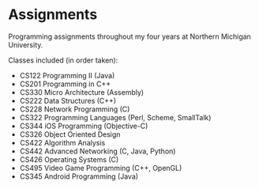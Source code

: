 Assignments
===========

Programming assignments throughout my four years at Northern Michigan University.

Classes included (in order taken):
* CS122 Programming II (Java)
* CS201 Programming in C++
* CS330 Micro Architecture (Assembly)
* CS222 Data Structures (C++)
* CS228 Network Programming (C)
* CS322 Programming Languages (Perl, Scheme, SmallTalk)
* CS344 iOS Programming (Objective-C)
* CS326 Object Oriented Design
* CS422 Algorithm Analysis
* CS442 Advanced Networking (C, Java, Python)
* CS426 Operating Systems (C)
* CS495 Video Game Programming (C++, OpenGL)
* CS345 Android Programming (Java)

